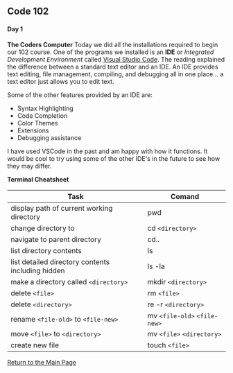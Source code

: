 ## Code 102
#### Day 1

**The Coders Computer**
Today we did all the installations required to begin our 102 course. One of the programs we installed is an **IDE** or *Integrated Development Environment* called [Visual Studio Code](https://code.visualstudio.com/). The reading explained the difference between a standard text editor and an IDE. An IDE provides text editing, file management, compiling, and debugging all in one place... a text editor just allows you to edit text. 

Some of the other features provided by an IDE are:
- Syntax Highlighting
- Code Completion
- Color Themes 
- Extensions
- Debugging assistance

I have used VSCode in the past and am happy with how it functions. It would be cool to try using some of the other IDE's in the future to see how they may differ.

**Terminal Cheatsheet**

| Task | Comand |
| ------------ | ------------- |
| display path of current working directory | pwd |
| change directory to | cd `<directory>` |
| navigate to parent directory | cd.. |
| list directory contents | ls |
| list detailed directory contents including hidden | ls -la |
| make a directory called `<directory>` | mkdir `<directory>` |
| delete `<file>` | rm `<file>` |
| delete `<directory>` | re -r `<directory>` |
| rename `<file-old>` to `<file-new>` | mv `<file-old>` `<file-new>` |
| move `<file>` to `<directory>` | mv `<file>` `<directory>` |
| create new file | touch `<file>` |


[Return to the Main Page](README.md)



